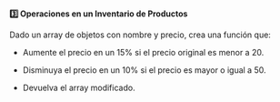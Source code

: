 <strong>3️⃣ Operaciones en un Inventario de Productos</strong>

Dado un array de objetos con nombre y precio, crea una función que:

- Aumente el precio en un 15% si el precio original es menor a 20.

- Disminuya el precio en un 10% si el precio es mayor o igual a 50.

- Devuelva el array modificado.